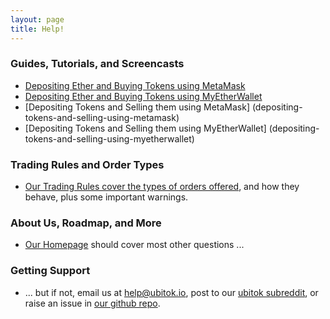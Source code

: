 ```yaml
---
layout: page
title: Help!
---
```


### Guides, Tutorials, and Screencasts

 - [Depositing Ether and Buying Tokens using MetaMask](depositing-ether-and-buying-tokens-using-metamask)
 - [Depositing Ether and Buying Tokens using MyEtherWallet](depositing-ether-and-buying-tokens-using-myetherwallet)
 - [Depositing Tokens and Selling them using MetaMask] (depositing-tokens-and-selling-using-metamask)
 - [Depositing Tokens and Selling them using MyEtherWallet] (depositing-tokens-and-selling-using-myetherwallet)
 
### Trading Rules and Order Types

 - [Our Trading Rules cover the types of orders offered](../trading-rules), and how they behave, plus some important warnings.

### About Us, Roadmap, and More

 - [Our Homepage](/) should cover most other questions ...

### Getting Support
 
 - ... but if not, email us at help@ubitok.io, post to our [ubitok subreddit](https://www.reddit.com/r/ubitok/), or raise an issue in [our github repo](https://github.com/bonnag/ubitok.io).
